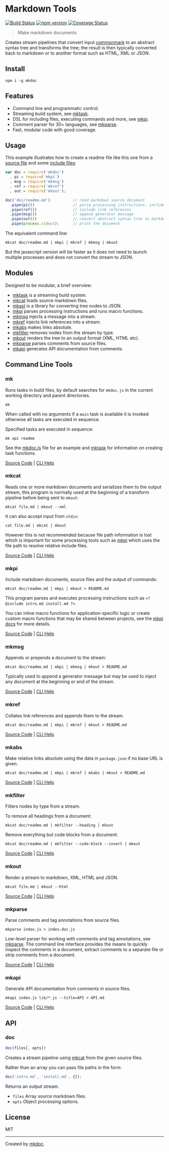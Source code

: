 # Markdown Tools

[![Build Status](https://travis-ci.org/mkdoc/mkdoc.svg?v=2)](https://travis-ci.org/mkdoc/mkdoc)
[![npm version](http://img.shields.io/npm/v/mkdoc.svg?v=2)](https://npmjs.org/package/mkdoc)
[![Coverage Status](https://coveralls.io/repos/mkdoc/mkdoc/badge.svg?branch=master&service=github&v=2)](https://coveralls.io/github/mkdoc/mkdoc?branch=master)

> Make markdown documents

Creates stream pipelines that convert input [commonmark][] to an abstract syntax tree and transforms the tree; the result is then typically converted back to markdown or to another format such as HTML, XML or JSON.

## Install

```
npm i -g mkdoc
```

## Features

* Command line and programmatic control.
* Streaming build system, see [mktask][].
* DSL for including files, executing commands and more, see [mkpi][].
* Comment parser for 30+ languages, see [mkparse][].
* Fast, modular code with good coverage.

## Usage

This example illustrates how to create a readme file like this one from a [source file](https://github.com/mkdoc/mkdoc/blob/master/doc/readme.md) and some [include files](https://github.com/mkdoc/mkdoc/blob/master/doc/readme):

```javascript
var doc = require('mkdoc')
  , pi = require('mkpi')
  , msg = require('mkmsg')
  , ref = require('mkref')
  , out = require('mkout');

doc('doc/readme.md')          // read markdown source document
  .pipe(pi())                 // parse processing instructions, includes etc.
  .pipe(ref())                // include link references
  .pipe(msg())                // append generator message
  .pipe(out())                // convert abstract syntax tree to markdown
  .pipe(process.stdout);      // print the document
```

The equivalent command line:

```shell
mkcat doc/readme.md | mkpi | mkref | mkmsg | mkout
```

But the javascript version will be faster as it does not need to launch multiple processes and does not convert the stream to JSON.

## Modules

Designed to be modular, a brief overview:

* [mktask][] is a streaming build system.
* [mkcat][] loads source markdown files.
* [mkast][] is a library for converting tree nodes to JSON.
* [mkpi][] parses processing instructions and runs macro functions.
* [mkmsg][] injects a message into a stream.
* [mkref][] injects link references into a stream.
* [mkabs][] makes links absolute.
* [mkfilter][] removes nodes from the stream by type.
* [mkout][] renders the tree to an output format (XML, HTML etc).
* [mkparse][] parses comments from source files.
* [mkapi][] generates API documentation from comments.

## Command Line Tools

### mk

Runs tasks in build files, by default searches for `mkdoc.js` in the current working directory and parent directories.

```shell
mk
```

When called with no arguments if a `main` task is available it is invoked otherwise all tasks are executed in sequence.

Specified tasks are executed in sequence:

```shell
mk api readme
```

See the [mkdoc.js](https://github.com/mkdoc/mkdoc/blob/master/mkdoc.js) file for an example and [mktask][] for information on creating task functions.

[Source Code][mktask] | [CLI Help][mktask help]

### mkcat

Reads one or more markdown documents and serializes them to the output stream, this program is normally used at the beginning of a transform pipeline before being sent to `mkout`:

```shell
mkcat file.md | mkout --xml
```

It can also accept input from `stdin`:

```shell
cat file.md | mkcat | mkout
```

However this is not recommended because file path information is lost which is important for some processing tools such as [mkpi][] which uses the file path to resolve relative include files.

[Source Code][mkcat] | [CLI Help][mkcat help]

### mkpi

Include markdown documents, source files and the output of commands:

```shell
mkcat doc/readme.md | mkpi | mkout > README.md
```

This program parses and executes processing instructions such as `<? @include intro.md install.md ?>`.

You can inline macro functions for application-specific logic or create custom macro functions that may be shared between projects, see the [mkpi docs][mkpi] for more details.

[Source Code][mkpi] | [CLI Help][mkpi help]

### mkmsg

Appends or prepends a document to the stream:

```shell
mkcat doc/readme.md | mkpi | mkmsg | mkout > README.md
```

Typically used to append a generator message but may be used to inject any document at the beginning or end of the stream.

[Source Code][mkmsg] | [CLI Help][mkmsg help]

### mkref

Collates link references and appends them to the stream.

```shell
mkcat doc/readme.md | mkpi | mkref | mkout > README.md
```

[Source Code][mkref] | [CLI Help][mkref help]

### mkabs

Make relative links absolute using the data in `package.json` if no base URL is given.

```shell
mkcat doc/readme.md | mkpi | mkref | mkabs | mkout > README.md
```

[Source Code][mkabs] | [CLI Help][mkabs help]

### mkfilter

Filters nodes by type from a stream.

To remove all headings from a document:

```shell
mkcat doc/readme.md | mkfilter --heading | mkout
```

Remove everything but code blocks from a document:

```shell
mkcat doc/readme.md | mkfilter --code-block --invert | mkout
```

[Source Code][mkfilter] | [CLI Help][mkfilter help]

### mkout

Render a stream to markdown, XML, HTML and JSON.

```shell
mkcat file.md | mkout --html
```

[Source Code][mkout] | [CLI Help][mkout help]

### mkparse

Parse comments and tag annotations from source files.

```shell
mkparse index.js > index.doc.js
```

Low-level parser for working with comments and tag annotations, see [mkparse][]. The command line interface provides the means to quickly inspect the comments in a document, extract comments to a separate file or strip comments from a document.

[Source Code][mkparse] | [CLI Help][mkparse help]

### mkapi

Generate API documentation from comments in source files.

```shell
mkapi index.js lib/*.js --title=API > API.md
```

[Source Code][mkapi] | [CLI Help][mkapi help]

## API

### doc

```javascript
doc(files[, opts])
```

Creates a stream pipeline using [mkcat][] from the given source files.

Rather than an array you can pass file paths in the form:

```javascript
doc('intro.md', 'install.md', {});
```

Returns an output stream.

* `files` Array source markdown files.
* `opts` Object processing options.

## License

MIT

---

Created by [mkdoc](https://github.com/mkdoc/mkdoc).

[mkcat]: https://github.com/mkdoc/mkcat
[mkast]: https://github.com/mkdoc/mkast
[mkfilter]: https://github.com/mkdoc/mkfilter
[mkpi]: https://github.com/mkdoc/mkpi
[mkmsg]: https://github.com/mkdoc/mkmsg
[mkref]: https://github.com/mkdoc/mkref
[mkabs]: https://github.com/mkdoc/mkabs
[mkout]: https://github.com/mkdoc/mkout
[mkparse]: https://github.com/mkdoc/mkparse
[mkapi]: https://github.com/mkdoc/mkapi
[mktask]: https://github.com/mkdoc/mktask
[mkcat help]: https://github.com/mkdoc/mkcat#help
[mkfilter help]: https://github.com/mkdoc/mkfilter#help
[mkpi help]: https://github.com/mkdoc/mkpi#help
[mkmsg help]: https://github.com/mkdoc/mkmsg#help
[mkref help]: https://github.com/mkdoc/mkref#help
[mkabs help]: https://github.com/mkdoc/mkabs#help
[mkout help]: https://github.com/mkdoc/mkout#help
[mkparse help]: https://github.com/mkdoc/mkparse#help
[mkapi help]: https://github.com/mkdoc/mkapi#help
[mktask help]: https://github.com/mkdoc/mktask#help
[jshint]: http://jshint.com
[jscs]: http://jscs.info
[commonmark]: http://commonmark.org/
[commonmark.js]: https://github.com/jgm/commonmark.js

